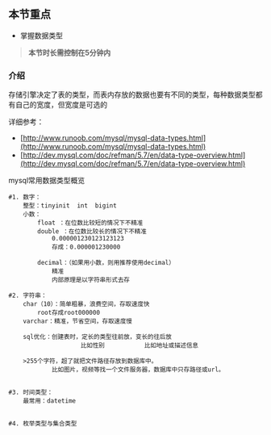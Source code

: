## 本节重点

* 掌握数据类型

> **本节时长需控制在5分钟内**

### 介绍

存储引擎决定了表的类型，而表内存放的数据也要有不同的类型，每种数据类型都有自己的宽度，但宽度是可选的

详细参考：

* [http://www.runoob.com/mysql/mysql-data-types.html](http://www.runoob.com/mysql/mysql-data-types.html)
* [http://dev.mysql.com/doc/refman/5.7/en/data-type-overview.html](http://dev.mysql.com/doc/refman/5.7/en/data-type-overview.html)

mysql常用数据类型概览

```
#1. 数字：
    整型：tinyinit  int  bigint
    小数：
        float ：在位数比较短的情况下不精准
        double ：在位数比较长的情况下不精准
            0.000001230123123123
            存成：0.000001230000

        decimal：（如果用小数，则用推荐使用decimal）
            精准
            内部原理是以字符串形式去存

#2. 字符串：
    char（10）：简单粗暴，浪费空间，存取速度快
        root存成root000000
    varchar：精准，节省空间，存取速度慢

    sql优化：创建表时，定长的类型往前放，变长的往后放
                    比如性别           比如地址或描述信息

    >255个字符，超了就把文件路径存放到数据库中。
            比如图片，视频等找一个文件服务器，数据库中只存路径或url。


#3. 时间类型：
    最常用：datetime


#4. 枚举类型与集合类型
```

### 



